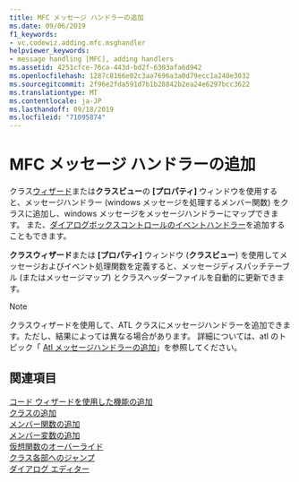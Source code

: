 ```yaml
---
title: MFC メッセージ ハンドラーの追加
ms.date: 09/06/2019
f1_keywords:
- vc.codewiz.adding.mfc.msghandler
helpviewer_keywords:
- message handling [MFC], adding handlers
ms.assetid: 4251cfce-76ca-443d-bd2f-6303afa6d942
ms.openlocfilehash: 1287c8166e02c3aa7696a3a0d79ecc1a240e3032
ms.sourcegitcommit: 2f96e2fda591d7b1b28842b2ea24e6297bcc3622
ms.translationtype: MT
ms.contentlocale: ja-JP
ms.lasthandoff: 09/18/2019
ms.locfileid: "71095874"
---
```

# <a name="adding-an-mfc-message-handler"></a>MFC メッセージ ハンドラーの追加

クラス[ウィザード](mfc-class-wizard.md)または**クラスビュー**の **[プロパティ]** ウィンドウを使用すると、メッセージハンドラー (windows メッセージを処理するメンバー関数) をクラスに追加し、windows メッセージをメッセージハンドラーにマップできます。 また、[ダイアログボックスコントロールのイベントハンドラー](../../windows/adding-event-handlers-for-dialog-box-controls.md)を追加することもできます。

**クラスウィザード**または **[プロパティ]** ウィンドウ (**クラスビュー**) を使用してメッセージおよびイベント処理関数を定義すると、メッセージディスパッチテーブル (またはメッセージマップ) とクラスヘッダーファイルを自動的に更新できます。

> [!NOTE]
>  クラスウィザードを使用して、ATL クラスにメッセージハンドラーを追加できます。ただし、結果によっては異なる場合があります。 詳細については、atl のトピック「 [Atl メッセージハンドラーの追加](../../atl/adding-an-atl-message-handler.md)」を参照してください。

## <a name="see-also"></a>関連項目

[コード ウィザードを使用した機能の追加](../../ide/adding-functionality-with-code-wizards-cpp.md)<br/>
[クラスの追加](../../ide/adding-a-class-visual-cpp.md)<br/>
[メンバー関数の追加](../../ide/adding-a-member-function-visual-cpp.md)<br/>
[メンバー変数の追加](../../ide/adding-a-member-variable-visual-cpp.md)<br/>
[仮想関数のオーバーライド](../../ide/overriding-a-virtual-function-visual-cpp.md)<br/>
[クラス各部へのジャンプ](../../ide/navigate-code-cpp.md)<br/>
[ダイアログ エディター](../../windows/dialog-editor.md)
